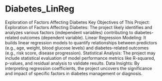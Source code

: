 # Diabetes_LinReg
Exploration of Factors Affecting Diabetes
Key Objectives of This Project:
Exploration of Factors Affecting Diabetes: The project likely identifies and analyzes various factors (independent variables) contributing to diabetes-related outcomes (dependent variable).
Linear Regression Modeling: It builds linear regression models to quantify relationships between predictors (e.g., age, weight, blood glucose levels) and diabetes-related outcomes (e.g., risk score, disease progression).
Statistical Analysis: The project may include statistical evaluation of model performance metrics like R-squared, p-values, and residual analysis to validate results.
Data Insights: By interpreting regression coefficients, the project uncovers the significance and impact of specific factors in diabetes management or diagnosis.

